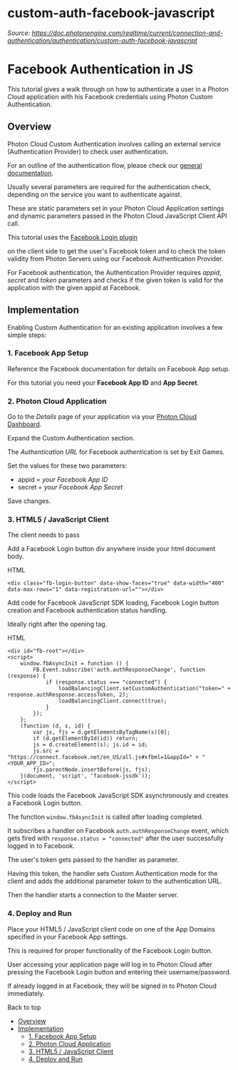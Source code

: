 # custom-auth-facebook-javascript

_Source: https://doc.photonengine.com/realtime/current/connection-and-authentication/authentication/custom-auth-facebook-javascript_

# Facebook Authentication in JS

This tutorial gives a walk through on how to authenticate a user in a Photon Cloud application with his Facebook credentials using Photon Custom Authentication.

## Overview

Photon Cloud Custom Authentication involves calling an external service (Authentication Provider) to check user authentication.

For an outline of the authentication flow, please check our [general documentation](/realtime/current/connection-and-authentication/authentication/custom-authentication).

Usually several parameters are required for the authentication check, depending on the service you want to authenticate against.

These are static parameters set in your Photon Cloud Application settings and dynamic parameters passed in the Photon Cloud JavaScript Client API call.

This tutorial uses the [Facebook Login plugin](https://developers.facebook.com/docs/reference/plugins/login/)

on the client side to get the user's Facebook token and to check the token validity from Photon Servers using our Facebook Authentication Provider.

For Facebook authentication, the Authentication Provider requires _appid_, _secret_ and _token_ parameters and checks if the given token is valid for the application with the given appid at Facebook.

## Implementation

Enabling Custom Authentication for an existing application involves a few simple steps:

### 1\. Facebook App Setup

Reference the Facebook documentation for details on Facebook App setup.

For this tutorial you need your **Facebook App ID** and **App Secret**.

### 2\. Photon Cloud Application

Go to the _Details_ page of your application via your [Photon Cloud Dashboard](https://dashboard.photonengine.com/).

Expand the Custom Authentication section.

The _Authentication URL_ for Facebook authentication is set by Exit Games.

Set the values for these two parameters:

- appid = _your Facebook App ID_
- secret = _your Facebook App Secret_

Save changes.

### 3\. HTML5 / JavaScript Client

The client needs to pass

Add a Facebook Login button div anywhere inside your html document body.

HTML

```markup
<div class="fb-login-button" data-show-faces="true" data-width="400" data-max-rows="1" data-registration-url=""></div>

```

Add code for Facebook JavaScript SDK loading, Facebook Login button creation and Facebook authentication status handling.

Ideally right after the opening <body> tag.

HTML

```markup
<div id="fb-root"></div>
<script>
    window.fbAsyncInit = function () {
        FB.Event.subscribe('auth.authResponseChange', function (response) {
            if (response.status === "connected") {
                loadBalancingClient.setCustomAuthentication("token=" + response.authResponse.accessToken, 2);
                loadBalancingClient.connect(true);
            }
        });
    };
    (function (d, s, id) {
        var js, fjs = d.getElementsByTagName(s)[0];
        if (d.getElementById(id)) return;
        js = d.createElement(s); js.id = id;
        js.src = "https://connect.facebook.net/en_US/all.js#xfbml=1&appId=" + "<YOUR_APP_ID>";
        fjs.parentNode.insertBefore(js, fjs);
    }(document, 'script', 'facebook-jssdk'));
</script>

```

This code loads the Facebook JavaScript SDK asynchronously and creates a Facebook Login button.

The function `window.fbAsyncInit` is called after loading completed.

It subscribes a handler on Facebook `auth.authResponseChange` event, which gets fired with `response.status = "connected"` after the user successfully logged in to Facebook.

The user's token gets passed to the handler as parameter.

Having this token, the handler sets Custom Authentication mode for the client and adds the additional parameter _token_ to the authentication URL.

Then the handler starts a connection to the Master server.

### 4\. Deploy and Run

Place your HTML5 / JavaScript client code on one of the App Domains specified in your Facebook App settings.

This is required for proper functionality of the Facebook Login button.

User accessing your application page will log in to Photon Cloud after pressing the Facebook Login button and entering their username/password.

If already logged in at Facebook, they will be signed in to Photon Cloud immediately.

Back to top

- [Overview](#overview)
- [Implementation](#implementation)
  - [1\. Facebook App Setup](#facebook-app-setup)
  - [2\. Photon Cloud Application](#photon-cloud-application)
  - [3\. HTML5 / JavaScript Client](#html5-javascript-client)
  - [4\. Deploy and Run](#deploy-and-run)